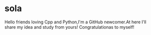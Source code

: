 # sola
Hello friends loving Cpp and Python,I'm a GitHub newcomer.At here I'll share my idea and study from yours!
Congratulationas to myself!
